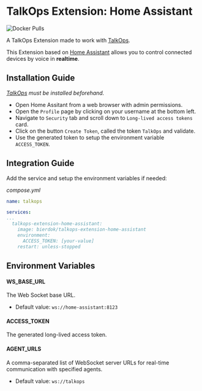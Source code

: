 # TalkOps Extension: Home Assistant
![Docker Pulls](https://img.shields.io/docker/pulls/bierdok/talkops-extension-home-assistant)

A TalkOps Extension made to work with [TalkOps](https://link.talkops.app/talkops).

This Extension based on [Home Assistant](https://www.home-assistant.io/) allows you to control connected devices by voice in **realtime**.

## Installation Guide

_[TalkOps](https://link.talkops.app/install-talkops) must be installed beforehand._

* Open Home Assitant from a web browser with admin permissions.
* Open the `Profile` page by clicking on your username at the bottom left.
* Navigate to `Security` tab and scroll down to `Long-lived access tokens` card.
* Click on the button `Create Token`, called the token `TalkOps` and validate.
* Use the generated token to setup the environment variable `ACCESS_TOKEN`.

## Integration Guide

Add the service and setup the environment variables if needed:

_compose.yml_
``` yml
name: talkops

services:
...
  talkops-extension-home-assistant:
    image: bierdok/talkops-extension-home-assistant
    environment:
      ACCESS_TOKEN: [your-value]
    restart: unless-stopped
```

## Environment Variables

#### WS_BASE_URL

The Web Socket base URL.
* Default value: `ws://home-assistant:8123`

#### ACCESS_TOKEN

The generated long-lived access token.

#### AGENT_URLS

A comma-separated list of WebSocket server URLs for real-time communication with specified agents.
* Default value: `ws://talkops`
